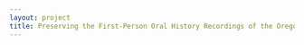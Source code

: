 ```yaml
--- 
layout: project 
title: Preserving the First-Person Oral History Recordings of the Oregon Shakespeare Festival
---
```



